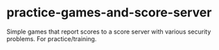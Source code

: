 # practice-games-and-score-server
Simple games that report  scores to a score server with various security problems. For practice/training.
